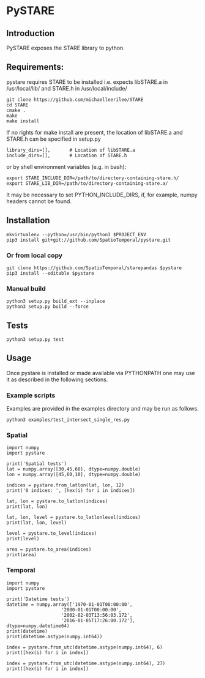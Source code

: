 # PySTARE

## Introduction
PySTARE exposes the STARE library to python.


## Requirements:
pystare requires STARE to be installed i.e. expects libSTARE.a in /usr/local/lib/ and STARE.h in /usr/local/include/

    git clone https://github.com/michaelleerilee/STARE
    cd STARE
    cmake .
    make
    make install

If no rights for make install are present, the location of libSTARE.a and STARE.h can be specified in setup.py

    library_dirs=[],       # Location of libSTARE.a
    include_dirs=[],       # Location of STARE.h

or by shell environment variables (e.g. in bash):

    export STARE_INCLUDE_DIR=/path/to/directory-containing-stare.h/
    export STARE_LIB_DIR=/path/to/directory-containing-stare.a/

It may be necessary to set PYTHON_INCLUDE_DIRS, if, for example, numpy headers cannot be found.

## Installation

    mkvirtualenv --python=/usr/bin/python3 $PROJECT_ENV    
    pip3 install git+git://github.com/SpatioTemporal/pystare.git

### Or from local copy

    git clone https://github.com/SpatioTemporal/starepandas $pystare
    pip3 install --editable $pystare
    
### Manual build
    
    python3 setup.py build_ext --inplace
    python3 setup.py build --force
    
    
## Tests
    python3 setup.py test
    
    
## Usage

Once pystare is installed or made available via PYTHONPATH one may use it as described in the following sections.

### Example scripts

Examples are provided in the examples directory and may be run as follows.

    python3 examples/test_intersect_single_res.py

### Spatial

    import numpy
    import pystare
    
    print('Spatial tests')
    lat = numpy.array([30,45,60], dtype=numpy.double)
    lon = numpy.array([45,60,10], dtype=numpy.double)

    indices = pystare.from_latlon(lat, lon, 12)
    print('0 indices: ', [hex(i) for i in indices])

    lat, lon = pystare.to_latlon(indices)
    print(lat, lon)

    lat, lon, level = pystare.to_latlonlevel(indices)
    print(lat, lon, level)

    level = pystare.to_level(indices)
    print(level)

    area = pystare.to_area(indices)
    print(area)

### Temporal

    import numpy
    import pystare
    
    print('Datetime tests')
    datetime = numpy.array(['1970-01-01T00:00:00', 
                        '2000-01-01T00:00:00', 
                        '2002-02-03T13:56:03.172', 
                        '2016-01-05T17:26:00.172'], dtype=numpy.datetime64)
    print(datetime)
    print(datetime.astype(numpy.int64))
    
    index = pystare.from_utc(datetime.astype(numpy.int64), 6)
    print([hex(i) for i in index])

    index = pystare.from_utc(datetime.astype(numpy.int64), 27)
    print([hex(i) for i in index])

    



